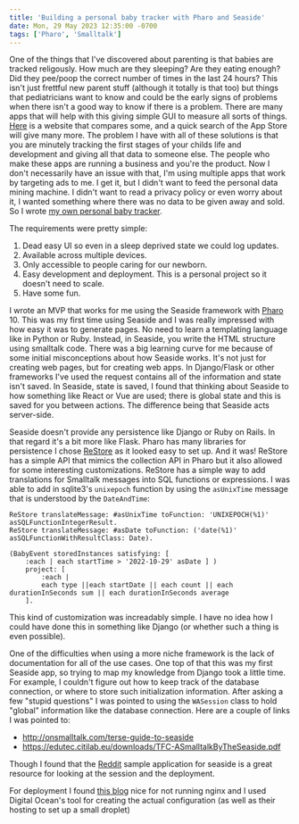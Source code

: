 ```yaml
---
title: 'Building a personal baby tracker with Pharo and Seaside'
date: Mon, 29 May 2023 12:35:00 -0700
tags: ['Pharo', 'Smalltalk']
---
```


One of the things that I've discovered about parenting is that
babies are tracked religously. How much are they sleeping? Are they
eating enough? Did they pee/poop the correct number of times in the
last 24 hours? This isn't just frettful new parent stuff (although
it totally is that too) but things that pediatricians want to know
and could be the early signs of problems when there isn't a good
way to know if there is a problem. There are many apps that will
help with this giving simple GUI to measure all sorts of things.
[Here](https://babytracker.info/) is a website that compares some,
and a quick search of the App Store will give many more. The problem
I have with all of these solutions is that you are minutely tracking
the first stages of your childs life and development and giving all
that data to someone else. The people who make these apps are running
a business and you're the product. Now I don't necessarily have an
issue with that, I'm using multiple apps that work by targeting ads
to me. I get it, but I didn't want to feed the personal data mining
machine. I didn't want to read a privacy policy or even worry about
it, I wanted something where there was no data to be given away and
sold. So I wrote [my own personal baby tracker](https://github.com/ctSkennerton/baby_tracker).

The requirements were pretty simple:

1. Dead easy UI so even in a sleep deprived state we could log updates.
2. Available across multiple devices.
3. Only accessible to people caring for our newborn.
4. Easy development and deployment. This is a personal project so it doesn't need to scale.
5. Have some fun.

I wrote an MVP that works for me using the Seaside framework with
[Pharo](https://pharo.org) 10.  This was my first time using Seaside
and I was really impressed with how easy it was to generate pages.
No need to learn a templating language like in Python or Ruby.
Instead, in Seaside, you write the HTML structure using smalltalk
code.  There was a big learning curve for me because of some initial
misconceptions about how Seaside works.  It's not just for creating
web pages, but for creating web apps. In Django/Flask or other
frameworks I've used the request contains all of the information
and state isn't saved. In Seaside, state is saved, I found that
thinking about Seaside to how something like React or Vue are used;
there is global state and this is saved for you between actions.
The difference being that Seaside acts server-side.
 
Seaside doesn't provide any persistence like Django or Ruby on
Rails. In that regard it's a bit more like Flask. Pharo has many
libraries for persistence I chose
[ReStore](https://github.com/rko281/ReStoreForPharo) as it looked
easy to set up. And it was! ReStore has a simple API that mimics
the collection API in Pharo but it also allowed for some interesting
customizations. ReStore has a simple way to add
translations for Smalltalk messages into SQL functions or expressions.
I was able to add in sqlite3's `unixepoch` function by using the
`asUnixTime` message that is understood by the `DateAndTime`:
```smalltalk
ReStore translateMessage: #asUnixTime toFunction: 'UNIXEPOCH(%1)' asSQLFunctionIntegerResult.
ReStore translateMessage: #asDate toFunction: ('date(%1)' asSQLFunctionWithResultClass: Date).

(BabyEvent storedInstances satisfying: [
    :each | each startTime > '2022-10-29' asDate ] )
    project: [
        :each |
        each type ||each startDate || each count || each durationInSeconds sum || each durationInSeconds average 
    ].
```
This kind of customization was increadably simple. I have no idea
how I could have done this in something like Django (or whether
such a thing is even possible).

One of the difficulties when using a more niche framework is the
lack of documentation for all of the use cases. One top of that
this was my first Seaside app, so trying to map my knowledge from
Django took a little time. For example, I couldn't figure out how
to keep track of the database connection, or where to store such
initialization information. After asking a few "stupid questions"
I was pointed to using the `WASession` class to hold "global"
information like the database connection. Here are a couple of links
I was pointed to:

* http://onsmalltalk.com/terse-guide-to-seaside
* https://edutec.citilab.eu/downloads/TFC-ASmalltalkByTheSeaside.pdf

Though I found that the [Reddit](https://github.com/svenvc/Reddit)
sample application for seaside is a great resource for looking at
the session and the deployment.

For deployment I found [this blog](https://nickjanetakis.com/blog/why-i-prefer-running-nginx-on-my-docker-host-instead-of-in-a-container) nice for not running nginx and I used Digital Ocean's tool
for creating the actual configuration (as well as their hosting to set up a small droplet)
